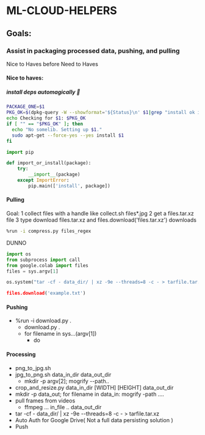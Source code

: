 # ML-CLOUD-HELPERS

## Goals:

### Assist in packaging processed data, pushing, and pulling
Nice to Haves before Need to Haves
#### Nice to haves: 

##### install deps automagically 🤖

```bash
PACKAGE_ONE=$1
PKG_OK=$(dpkg-query -W --showformat='${Status}\n' $1|grep "install ok installed")
echo Checking for $1: $PKG_OK
if [ "" == "$PKG_OK" ]; then
  echo "No somelib. Setting up $1."
  sudo apt-get --force-yes --yes install $1
fi
```
```python
import pip

def import_or_install(package):
    try:
        __import__(package)
    except ImportError:
        pip.main(['install', package])    
```
#### Pulling

Goal: 
1 collect files with a handle like collect.sh files*.jpg
2 get a files.tar.xz file
3 type download files.tar.xz and files.download('files.tar.xz') downloads 

```bash
%run -i compress.py files_regex 
```
DUNNO
```Python
import os
from subprocess import call
from google.colab import files
files = sys.argv[1]

os.system("tar -cf - data_dir/ | xz -9e --threads=8 -c - > tarfile.tar.xz

files.download('example.txt')  
```
#### Pushing
* %run -i download.py .
  * download.py .
  * for filename in sys...(argv[1])
    * do 
  
#### Processing
* png_to_jpg.sh
* jpg_to_png.sh data_in_dir data_out_dir
  * mkdir -p argv[2]; mogrify --path..
* crop_and_resize.py data_in_dir [WIDTH] [HEIGHT] data_out_dir
* mkdir -p data_out; for filename in data_in: mogrify -path ....
* pull frames from videos
  * ffmpeg ... in_file .. data_out_dir
* tar -cf - data_dir/ | xz -9e --threads=8 -c - > tarfile.tar.xz
* Auto Auth for Google Drive( Not a full data persisting solution )
* Push

